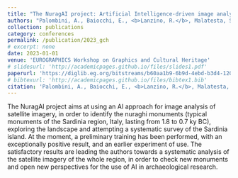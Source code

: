 ```yaml
---
title: "The NuragAI project: Artificial Intelligence-driven image analysis of Sardinia landscape, searching for unknown monuments"
authors: "Palombini, A., Baiocchi, E., <b>Lanzino, R.</b>, Malatesta, S. G., Marini, M. R., & Rosati, P."
collection: publications
category: conferences
permalink: /publication/2023_gch
# excerpt: none
date: 2023-01-01
venue: 'EUROGRAPHICS Workshop on Graphics and Cultural Heritage'
# slidesurl: 'http://academicpages.github.io/files/slides1.pdf'
paperurl: 'https://diglib.eg.org/bitstreams/b60aa1b9-6b9d-4ebd-b3d4-120d5ed1058c/download'
# bibtexurl: 'http://academicpages.github.io/files/bibtex1.bib'
citation: 'Palombini, A., Baiocchi, E., <b>Lanzino, R.</b>, Malatesta, S. G., Marini, M. R., & Rosati, P. (2023). The NuragAI project: Artificial Intelligence-driven Image Analysis of Sardinia Landscape, Searching for Unknown Monuments. In A. Bucciero, B. Fanini, H. Graf, S. Pescarin, & S. Rizvic (Eds.), Eurographics Workshop on Graphics and Cultural Heritage. doi:10.2312/gch.20231179'
---
```

The NuragAI project aims at using an AI approach for image analysis of satellite imagery, in order to identify the nuraghi monuments (typical monuments of the Sardinia region, Italy, lasting from 1.8 to 0.7 ky BC), exploring the landscape and attempting a systematic survey of the Sardinia island. At the moment, a preliminary training has been performed, with an exceptionally positive result, and an earlier experiment of use. The satisfactory results are leading the authors towards a systematic analysis of the satellite imagery of the whole region, in order to check new monuments and open new perspectives for the use of AI in archaeological research.